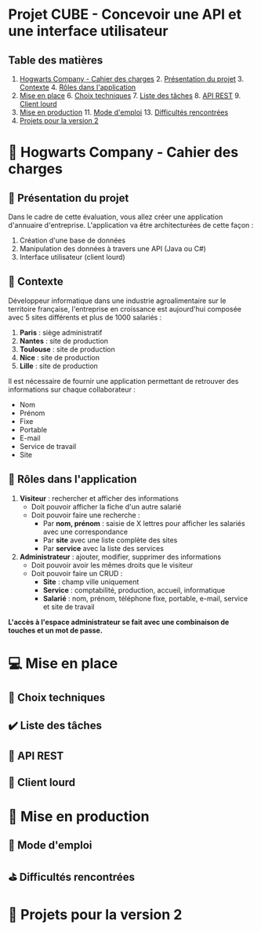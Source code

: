 # Projet CUBE - Concevoir une API et une interface utilisateur

## Table des matières
1. [Hogwarts Company - Cahier des charges](#-hogwarts-company---cahier-des-charges)
   2. [Présentation du projet](#-présentation-du-projet-)
   3. [Contexte](#-contexte)
   4. [Rôles dans l'application](#-rôles-dans-lapplication)
5. [Mise en place](#-mise-en-place-)
   6. [Choix techniques](#-choix-techniques)
   7. [Liste des tâches](#-liste-des-tâches)
   8. [API REST](#-api-rest)
   9. [Client lourd](#-client-lourd)
10. [Mise en production](#-mise-en-production)
    11. [Mode d'emploi](#-mode-demploi)
    13. [Difficultés rencontrées](#-difficultés-rencontrées)
14. [Projets pour la version 2](#-projets-pour-la-version-2)


# 💫 Hogwarts Company - Cahier des charges
## 📎 Présentation du projet 
Dans le cadre de cette évaluation, vous allez créer une application d'annuaire d'entreprise. L'application va être architecturées de cette façon :
1. Création d'une base de données
2. Manipulation des données à travers une API (Java ou C#)
3. Interface utilisateur (client lourd)

## 🏢 Contexte
Développeur informatique dans une industrie agroalimentaire sur le territoire française, l'entreprise en croissance est aujourd'hui composée avec 5 sites différents et plus de 1000 salariés : 
1. **Paris** : siège administratif
2. **Nantes** : site de production
3. **Toulouse** : site de production
4. **Nice** : site de production
5. **Lille** : site de production 

Il est nécessaire de fournir une application permettant de retrouver des informations sur chaque collaborateur : 
- Nom
- Prénom
- Fixe
- Portable
- E-mail
- Service de travail
- Site

## 🙋 Rôles dans l'application
1. **Visiteur** : rechercher et afficher des informations
   - Doit pouvoir afficher la fiche d'un autre salarié
   - Doit pouvoir faire une recherche : 
     - Par **nom, prénom** : saisie de X lettres pour afficher les salariés avec une correspondance
     - Par **site** avec une liste complète des sites 
     - Par **service** avec la liste des services
2. **Administrateur** : ajouter, modifier, supprimer des informations
   - Doit pouvoir avoir les mêmes droits que le visiteur
   - Doit pouvoir faire un CRUD : 
     - **Site** : champ ville uniquement
     - **Service** : comptabilité, production, accueil, informatique
     - **Salarié** : nom, prénom, téléphone fixe, portable, e-mail, service et site de travail

**L'accès à l'espace administrateur se fait avec une combinaison de touches et un mot de passe.**

# 💻 Mise en place 

## 🎌 Choix techniques

## ✔️ Liste des tâches

## 📝 API REST

## 💾 Client lourd

# 🏁 Mise en production

## 📂 Mode d'emploi

## ⛳ Difficultés rencontrées

# 🎡 Projets pour la version 2


